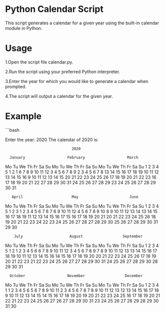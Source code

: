 <h1>Python Calendar Script </h1>
This script generates a calendar for a given year using the built-in calendar module in Python.

<h1>Usage </h1>

<p>1.Open the script file calendar.py.
<p>2.Run the script using your preferred Python interpreter.
<p>3.Enter the year for which you would like to generate a calendar when prompted.
<p>4.The script will output a calendar for the given year.

<h1>Example</h1>
```bash

Enter the year: 2020
The calendar of 2020 is:

                                  2020

      January                   February                   March        
Mo Tu We Th Fr Sa Su      Mo Tu We Th Fr Sa Su      Mo Tu We Th Fr Sa Su
       1  2  3  4  5                      1  2                         1
 6  7  8  9 10 11 12       3  4  5  6  7  8  9       2  3  4  5  6  7  8
13 14 15 16 17 18 19      10 11 12 13 14 15 16       9 10 11 12 13 14 15
20 21 22 23 24 25 26      17 18 19 20 21 22 23      16 17 18 19 20 21 22
27 28 29 30 31            24 25 26 27 28 29         23 24 25 26 27 28 29
                                                    30 31

       April                      May                       June        
Mo Tu We Th Fr Sa Su      Mo Tu We Th Fr Sa Su      Mo Tu We Th Fr Sa Su
       1  2  3  4  5                   1  2  3       1  2  3  4  5  6  7
 6  7  8  9 10 11 12       4  5  6  7  8  9 10       8  9 10 11 12 13 14
13 14 15 16 17 18 19      11 12 13 14 15 16 17      15 16 17 18 19 20 21
20 21 22 23 24 25 26      18 19 20 21 22 23 24      22 23 24 25 26 27 28
27 28 29 30               25 26 27 28 29 30 31      29 30

        July                     August                  September
Mo Tu We Th Fr Sa Su      Mo Tu We Th Fr Sa Su      Mo Tu We Th Fr Sa Su
       1  2  3  4  5                      1  2          1  2  3  4  5  6
 6  7  8  9 10 11 12       3  4  5  6  7  8  9       7  8  9 10 11 12 13
13 14 15 16 17 18 19      10 11 12 13 14 15 16      14 15 16 17 18 19 20
20 21 22 23 24 25 26      17 18 19 20 21 22 23      21 22 23 24 25 26 27
27 28 29 30 31            24 25 26 27 28 29 30      28 29 30
                          31

      October                   November                  December
Mo Tu We Th Fr Sa Su      Mo Tu We Th Fr Sa Su      Mo Tu We Th Fr Sa Su
          1  2  3  4                         1          1  2  3  4  5  6
 5  6  7  8  9 10 11       2  3  4  5  6  7  8       7  8  9 10 11 12 13
12 13 14 15 16 17 18       9 10 11 12 13 14 15      14 15 16 17 18 19 20
19 20 21 22 23 24 25      16 17 18 19 20 21 22      21 22 23 24 25 26 27
26 27 28 29 30 31         23 24 25 26 27 28 29      28 29 30 31
                          30
```
